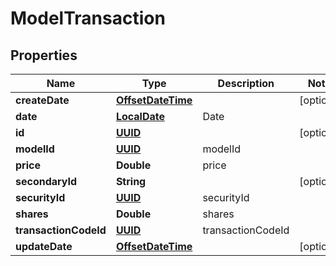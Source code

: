 
# ModelTransaction

## Properties
Name | Type | Description | Notes
------------ | ------------- | ------------- | -------------
**createDate** | [**OffsetDateTime**](OffsetDateTime.md) |  |  [optional]
**date** | [**LocalDate**](LocalDate.md) | Date | 
**id** | [**UUID**](UUID.md) |  |  [optional]
**modelId** | [**UUID**](UUID.md) | modelId | 
**price** | **Double** | price | 
**secondaryId** | **String** |  |  [optional]
**securityId** | [**UUID**](UUID.md) | securityId | 
**shares** | **Double** | shares | 
**transactionCodeId** | [**UUID**](UUID.md) | transactionCodeId | 
**updateDate** | [**OffsetDateTime**](OffsetDateTime.md) |  |  [optional]



